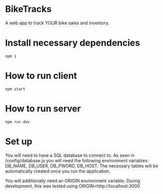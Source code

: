 # BikeTracks
A web app to track YOUR bike sales and inventory.


# Install necessary dependencies
```
npm i
```

# How to run client
```
npm start
```

# How to run server
```
npm run dev
```

# Set up
You will need to have a SQL database to connect to. As seen in /config/database.js you will need the following environment variables: DB_NAME, DB_USER, DB_PWORD, DB_HOST. The necessary tables will be automatically created once you run the application. 

You will additionally need an ORIGIN environment variable. During development, this was tested using ORIGIN=http://localhost:3000
